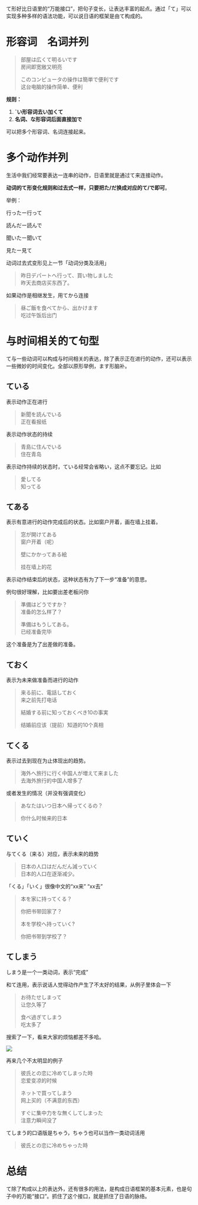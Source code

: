 て形好比日语里的“万能接口”，把句子变长，让表达丰富的起点。通过「て」可以实现多种多样的语法功能，可以说日语的框架是由て构成的。

# 形容词　名词并列

> 部屋は広くて明るいです  
> 房间即宽敞又明亮
>
> このコンピュータの操作は簡単で便利です  
> 这台电脑的操作简单、便利

**规则：**

1. **\`い形容词去い加くて**
2. **名词、な形容词后面直接加で**

可以把多个形容词、名词连接起来。

# 多个动作并列

生活中我们经常要表达一连串的动作，日语里就是通过て来连接动作。

**动词的て形变化规则和过去式一样，只要把た/だ换成对应的て/で即可**。

举例：

行ったー行って

読んだー読んで

聞いたー聞いて

見たー見て

动词过去式变形见上一节「动词分类及活用」

> 昨日デパートへ行って、買い物しました  
> 昨天去商店买东西了。

如果动作是相继发生，用てから连接

> 昼ご飯を食べてから、出かけます  
> 吃过午饭后出门

# 与时间相关的て句型

て与一些动词可以构成与时间相关的表达，除了表示正在进行的动作，还可以表示一些微妙的时间变化。全部以原形举例，ます形脑补。

## ている

表示动作正在进行

> 新聞を読んでいる  
> 正在看报纸

表示动作状态的持续

> 青島に住んでいる  
> 住在青岛

表示动作持续的状态时，ている经常会省略い，这点不要忘记。比如

> 愛してる　  
> 知ってる

## てある

表示有意进行的动作完成后的状态。比如窗户开着，画在墙上挂着。

> 窓が開けてある  
> 窗户开着（呢）
>
> 壁にかかってある絵
>
> 挂在墙上的花

表示动作结束后的状态，这种状态有为了下一步“准备”的意思。

例句很好理解，比如要出差老板问你

> 準備はどうですか？  
> 准备的怎么样了？
>
> 準備はもうしてある。  
> 已经准备完毕

这个准备是为了出差做的准备。

## ておく

表示为未来做准备而进行的动作

> 来る前に、電話しておく  
> 来之前先打电话
>
> 結婚する前に知っておくべき10の事実
>
> 结婚前应该（提前）知道的10个真相

## てくる

表示过去到现在为止体现出的趋势。

> 海外へ旅行に行く中国人が増えて来ました  
> 去海外旅行的中国人增多了

或者发生的情况（并没有强调变化）

> あなたはいつ日本へ帰ってくるの？
>
> 你什么时候来的日本

## ていく

与てくる（来る）对应，表示未来的趋势

> 日本の人口はだんだん減っていく  
> 日本的人口在逐渐减少。



「くる」「いく」很像中文的“xx来” “xx去”

> 本を家に持ってくる？
>
> 你把书带回家了？
>
> 本を学校へ持っていく?
>
> 你把书带到学校了？

## てしまう

しまう是一个一类动词，表示“完成”

和て连用，表示说话人觉得动作产生了不太好的结果，从例子里体会一下

> お待たせしまって  
>  让您久等了  
>   
>  食べ過ぎてしまう  
>  吃太多了

搜索了一下，看来大家的烦恼都差不多哈。

![](http://pic3.zhimg.com/v2-10b086da282c2cb838ce67a1cde2404e_b.png)

再来几个不太明显的例子

> 彼氏との恋に冷めてしまった時  
> 恋爱变凉的时候
>
> ネットで買ってしまう  
> 网上买的（不满意的东西）
>
> すぐに集中力をな無くしてしまった  
>  注意力瞬间没了

てしまう的口语版是ちゃう，ちゃう也可以当作一类动词活用

> 彼氏との恋に冷めちゃった時

# 总结

て除了构成以上的表达外，还有很多的用法，是构成日语框架的基本元素，也是句子中的万能“接口”。抓住了这个接口，就是抓住了日语的脉络。


